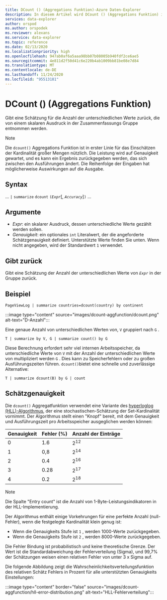 ```yaml
---
title: DCount () (Aggregations Funktion)-Azure Daten-Explorer
description: In diesem Artikel wird DCount () (Aggregations Funktion) in Azure Daten-Explorer beschrieben.
services: data-explorer
author: orspod
ms.author: orspodek
ms.reviewer: alexans
ms.service: data-explorer
ms.topic: reference
ms.date: 02/13/2020
ms.localizationpriority: high
ms.openlocfilehash: 947ab0af6a5aaa98bb07b08005b940fdf2ce6ae5
ms.sourcegitcommit: 4e811d2f50d41c6e220b4ab1009bb81be08e7d84
ms.translationtype: MT
ms.contentlocale: de-DE
ms.lasthandoff: 11/24/2020
ms.locfileid: "95513181"
---
```

# <a name="dcount-aggregation-function"></a>DCount () (Aggregations Funktion)

Gibt eine Schätzung für die Anzahl der unterschiedlichen Werte zurück, die von einem skalaren Ausdruck in der Zusammenfassungs Gruppe entnommen werden.

> [!NOTE]
> Die `dcount()` Aggregations Funktion ist in erster Linie für das Einschätzen der Kardinalität großer Mengen nützlich. Die Leistung wird auf Genauigkeit gewartet, und es kann ein Ergebnis zurückgegeben werden, das sich zwischen den Ausführungen ändert. Die Reihenfolge der Eingaben hat möglicherweise Auswirkungen auf die Ausgabe.

## <a name="syntax"></a>Syntax

... `|` `summarize` `dcount` `(`*`Expr`*[, *`Accuracy`*]`)` ...

## <a name="arguments"></a>Argumente

* *Expr*: ein skalarer Ausdruck, dessen unterschiedliche Werte gezählt werden sollen.
* *Genauigkeit*: ein optionales `int` Literalwert, der die angeforderte Schätzgenauigkeit definiert. Unterstützte Werte finden Sie unten. Wenn nicht angegeben, wird der Standardwert `1` verwendet.

## <a name="returns"></a>Gibt zurück

Gibt eine Schätzung der Anzahl der unterschiedlichen Werte von *`Expr`* in der Gruppe zurück.

## <a name="example"></a>Beispiel

```kusto
PageViewLog | summarize countries=dcount(country) by continent
```

:::image type="content" source="images/dcount-aggfunction/dcount.png" alt-text="D-Anzahl":::

Eine genaue Anzahl von unterschiedlichen Werten von, `V` gruppiert nach `G` .

```kusto
T | summarize by V, G | summarize count() by G
```

Diese Berechnung erfordert sehr viel internen Arbeitsspeicher, da unterschiedliche Werte von `V` mit der Anzahl der unterschiedlichen Werte von multipliziert werden `G` .
Dies kann zu Speicherfehlern oder zu großen Ausführungszeiten führen. 
`dcount()`bietet eine schnelle und zuverlässige Alternative:

```kusto
T | summarize dcount(B) by G | count
```

## <a name="estimation-accuracy"></a>Schätzgenauigkeit

Die `dcount()` Aggregatfunktion verwendet eine Variante des [hyperloglog (HLL)-Algorithmus](https://en.wikipedia.org/wiki/HyperLogLog), der eine stochastischen-Schätzung der Set-Kardinalität vornimmt. Der Algorithmus stellt einen "Knopf" bereit, mit dem Genauigkeit und Ausführungszeit pro Arbeitsspeicher ausgeglichen werden können:

|Genauigkeit|Fehler (%)|Anzahl der Einträge   |
|--------|---------|--------------|
|       0|      1.6|2<sup>12</sup>|
|       1|      0,8|2<sup>14</sup>|
|       2|      0.4|2<sup>16</sup>|
|       3|     0.28|2<sup>17</sup>|
|       4|      0.2|2<sup>18</sup>|

> [!NOTE]
> Die Spalte "Entry count" ist die Anzahl von 1-Byte-Leistungsindikatoren in der HLL-Implementierung.

Der Algorithmus enthält einige Vorkehrungen für eine perfekte Anzahl (null-Fehler), wenn die festgelegte Kardinalität klein genug ist:
* Wenn die Genauigkeits Stufe ist `1` , werden 1000-Werte zurückgegeben.
* Wenn die Genauigkeits Stufe ist `2` , werden 8000-Werte zurückgegeben.

Die Fehler Bindung ist probabilistisch und keine theoretische Grenze. Der Wert ist die Standardabweichung der Fehlerverteilung (Sigma), und 99,7% der Schätzungen weisen einen relativen Fehler von unter 3 x Sigma auf.

Die folgende Abbildung zeigt die Wahrscheinlichkeitsverteilungsfunktion des relativen Schätz Fehlers in Prozent für alle unterstützten Genauigkeits Einstellungen:

:::image type="content" border="false" source="images/dcount-aggfunction/hll-error-distribution.png" alt-text="HLL-Fehlerverteilung":::
